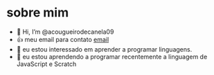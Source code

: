 # sobre mim
- 👋 Hi, I’m @acougueirodecanela09
- :+1: meu email para contato  [email](padilha.mario@escola.pr.gov.br) 
- 👀  eu estou interessado em aprender a programar linguagens.
- 🌱  eu estou aprendendo a programar recentemente a linguagem de JavaScript e Scratch



